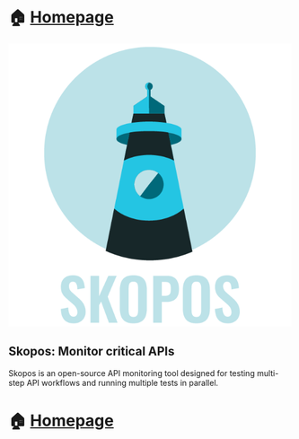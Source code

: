 # 🏠 [Homepage](https://skopos-api-monitoring.github.io/)

<p align="center">
  <img src="images/logos/SKOPOS_logo_inverted.png" />
</p>
<h2>Skopos: Monitor critical APIs</h2>

Skopos is an open-source API monitoring tool designed for testing multi-step API workflows and running multiple tests in parallel.

# 🏠 [Homepage](https://skopos-api-monitoring.github.io/)
